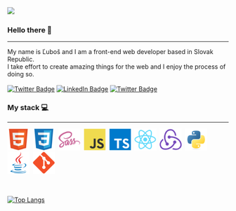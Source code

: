 
<img src='https://cdn3.f-cdn.com/contestentries/1683544/29258875/5de652e07bf20_thumb900.jpg'/>

### Hello there 👋
<hr/>
My name is Ľuboš and I am a front-end web developer based in Slovak Republic. <br/>
I take effort to create amazing things for the web and I enjoy the process of doing so.

<br/>
<br/>
<div>
  <a href='https://twitter.com/LGarancovsky' target='_blank'><img src="https://img.shields.io/badge/Twitter-white?style=for-the-badge&logo=twitter&logoColor=blue" alt="Twitter Badge"/></a>
  <a href='www.linkedin.com/in/lubos-garancovsky'  target='_blank'><img src="https://img.shields.io/badge/LinkedIn-blue?style=for-the-badge&logo=linkedin&logoColor=white" alt="LinkedIn Badge"/></a>
  <a href='https://lubosgarancovsky.github.io/Portfolio-old'  target='_blank'><img src="https://img.shields.io/badge/Portfolio-red?style=for-the-badge&logo=GitHub&logoColor=white" alt="Twitter Badge"/></a>
</div>


### My stack 💻
<hr/>

<div>
  <img src="https://github.com/devicons/devicon/blob/master/icons/html5/html5-original.svg" title="html5" alt="html5" width="50" height="50"/>&nbsp;
  <img src="https://github.com/devicons/devicon/blob/master/icons/css3/css3-original.svg" title="css3" alt="css3" width="50" height="50"/>&nbsp;
  <img src="https://github.com/devicons/devicon/blob/master/icons/sass/sass-original.svg" title="sass" alt="sass" width="50" height="50"/>&nbsp;
  <img src="https://github.com/devicons/devicon/blob/master/icons/javascript/javascript-original.svg" title="javascript" alt="javascript" width="50" height="50"/>&nbsp;
  <img src="https://github.com/devicons/devicon/blob/master/icons/typescript/typescript-original.svg" title="typescript" alt="typescript" width="50" height="50"/>&nbsp;
  <img src="https://github.com/devicons/devicon/blob/master/icons/react/react-original.svg" title="react" alt="react" width="50" height="50"/>&nbsp;
  <img src="https://github.com/devicons/devicon/blob/master/icons/redux/redux-original.svg" title="redux" alt="redux" width="50" height="50"/>&nbsp;
  <img src="https://github.com/devicons/devicon/blob/master/icons/python/python-original.svg" title="python" alt="python" width="50" height="50"/>&nbsp;
  <img src="https://github.com/devicons/devicon/blob/master/icons/java/java-original.svg" title="Java" alt="Java" width="50" height="50"/>&nbsp;
  <img src="https://github.com/devicons/devicon/blob/master/icons/git/git-original.svg" title="git" alt="git" width="50" height="50"/>&nbsp;
</div>

<br/>
<br/>

[![Top Langs](https://github-readme-stats.vercel.app/api/top-langs/?username=lubosgarancovsky&theme=radical&layout=compact)](https://github.com/anuraghazra/github-readme-stats)
